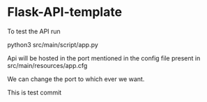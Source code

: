 # Flask-API-template
To test the API run

python3 src/main/script/app.py

Api will be hosted in the port mentioned in the config file present in src/main/resources/app.cfg

We can change the port to which ever we want.

This is test commit
